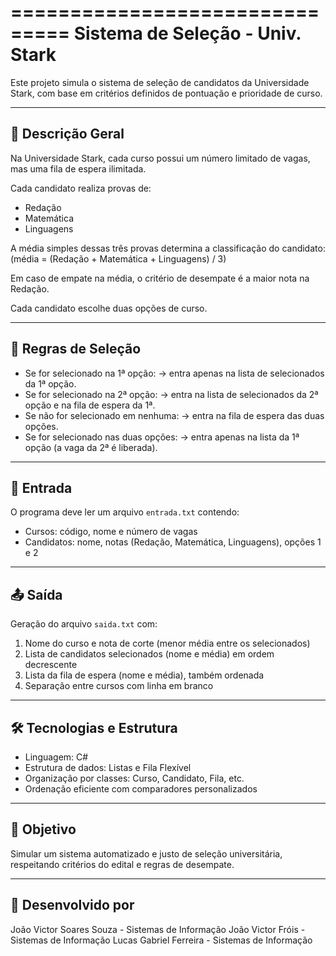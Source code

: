 ===============================
Sistema de Seleção - Univ. Stark
===============================

Este projeto simula o sistema de seleção de candidatos da Universidade Stark, com base em critérios definidos de pontuação e prioridade de curso.

-------------------------------
📝 Descrição Geral
-------------------------------
Na Universidade Stark, cada curso possui um número limitado de vagas, mas uma fila de espera ilimitada.

Cada candidato realiza provas de:
- Redação
- Matemática
- Linguagens

A média simples dessas três provas determina a classificação do candidato:
(média = (Redação + Matemática + Linguagens) / 3)

Em caso de empate na média, o critério de desempate é a maior nota na Redação.

Cada candidato escolhe duas opções de curso.

-------------------------------
📌 Regras de Seleção
-------------------------------
- Se for selecionado na 1ª opção:
  -> entra apenas na lista de selecionados da 1ª opção.
- Se for selecionado na 2ª opção:
  -> entra na lista de selecionados da 2ª opção e na fila de espera da 1ª.
- Se não for selecionado em nenhuma:
  -> entra na fila de espera das duas opções.
- Se for selecionado nas duas opções:
  -> entra apenas na lista da 1ª opção (a vaga da 2ª é liberada).

-------------------------------
📂 Entrada
-------------------------------
O programa deve ler um arquivo `entrada.txt` contendo:
- Cursos: código, nome e número de vagas
- Candidatos: nome, notas (Redação, Matemática, Linguagens), opções 1 e 2

-------------------------------
📤 Saída
-------------------------------
Geração do arquivo `saida.txt` com:
1. Nome do curso e nota de corte (menor média entre os selecionados)
2. Lista de candidatos selecionados (nome e média) em ordem decrescente
3. Lista da fila de espera (nome e média), também ordenada
4. Separação entre cursos com linha em branco

-------------------------------
🛠️ Tecnologias e Estrutura
-------------------------------
- Linguagem: C#
- Estrutura de dados: Listas e Fila Flexível
- Organização por classes: Curso, Candidato, Fila, etc.
- Ordenação eficiente com comparadores personalizados

-------------------------------
📎 Objetivo
-------------------------------
Simular um sistema automatizado e justo de seleção universitária, respeitando critérios do edital e regras de desempate.

-------------------------------
👥 Desenvolvido por
-------------------------------
João Victor Soares Souza - Sistemas de Informação
João Victor Fróis - Sistemas de Informação
Lucas Gabriel Ferreira - Sistemas de Informação 
